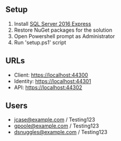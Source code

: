 ## Setup

1. Install [SQL Server 2016 Express](https://download.microsoft.com/download/9/A/E/9AE09369-C53D-4FB7-985B-5CF0D547AE9F/SQLServer2016-SSEI-Expr.exe)
2. Restore NuGet packages for the solution
3. Open Powershell prompt as Administrator
4. Run 'setup.ps1' script

## URLs

- Client: [https://localhost:44300](https://localhost:44300)
- Identity: [https://localhost:44301](https://localhost:44301)
- API: [https://localhost:44302](https://localhost:44302)

## Users

- jcase@example.com / Testing123
- gpoole@example.com / Testing123
- dsnuggles@example.com / Testing123